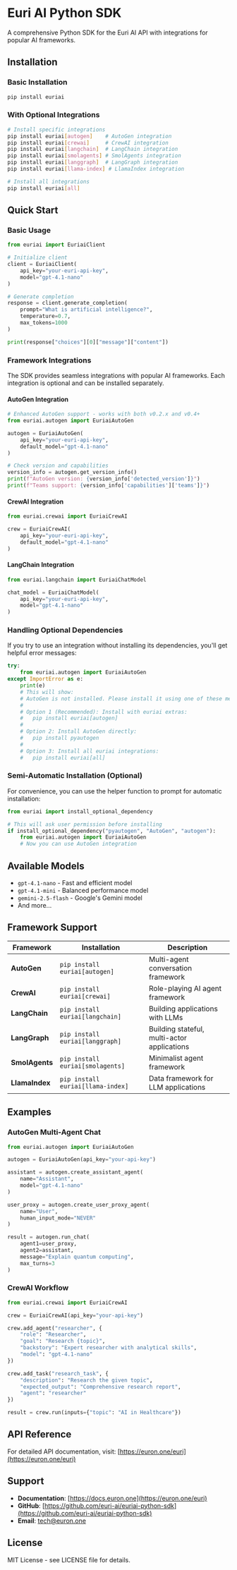 # Euri AI Python SDK

A comprehensive Python SDK for the Euri AI API with integrations for popular AI frameworks.

## Installation

### Basic Installation
```bash
pip install euriai
```

### With Optional Integrations
```bash
# Install specific integrations
pip install euriai[autogen]    # AutoGen integration
pip install euriai[crewai]     # CrewAI integration  
pip install euriai[langchain]  # LangChain integration
pip install euriai[smolagents] # SmolAgents integration
pip install euriai[langgraph]  # LangGraph integration
pip install euriai[llama-index] # LlamaIndex integration

# Install all integrations
pip install euriai[all]
```

## Quick Start

### Basic Usage
```python
from euriai import EuriaiClient

# Initialize client
client = EuriaiClient(
    api_key="your-euri-api-key",
    model="gpt-4.1-nano"
)

# Generate completion
response = client.generate_completion(
    prompt="What is artificial intelligence?",
    temperature=0.7,
    max_tokens=1000
)

print(response["choices"][0]["message"]["content"])
```

### Framework Integrations

The SDK provides seamless integrations with popular AI frameworks. Each integration is optional and can be installed separately.

#### AutoGen Integration
```python
# Enhanced AutoGen support - works with both v0.2.x and v0.4+
from euriai.autogen import EuriaiAutoGen

autogen = EuriaiAutoGen(
    api_key="your-euri-api-key",
    default_model="gpt-4.1-nano"
)

# Check version and capabilities
version_info = autogen.get_version_info()
print(f"AutoGen version: {version_info['detected_version']}")
print(f"Teams support: {version_info['capabilities']['teams']}")
```

#### CrewAI Integration
```python
from euriai.crewai import EuriaiCrewAI

crew = EuriaiCrewAI(
    api_key="your-euri-api-key",
    default_model="gpt-4.1-nano"
)
```

#### LangChain Integration
```python
from euriai.langchain import EuriaiChatModel

chat_model = EuriaiChatModel(
    api_key="your-euri-api-key",
    model="gpt-4.1-nano"
)
```

### Handling Optional Dependencies

If you try to use an integration without installing its dependencies, you'll get helpful error messages:

```python
try:
    from euriai.autogen import EuriaiAutoGen
except ImportError as e:
    print(e)
    # This will show:
    # AutoGen is not installed. Please install it using one of these methods:
    # 
    # Option 1 (Recommended): Install with euriai extras:
    #   pip install euriai[autogen]
    # 
    # Option 2: Install AutoGen directly:
    #   pip install pyautogen
    # 
    # Option 3: Install all euriai integrations:
    #   pip install euriai[all]
```

### Semi-Automatic Installation (Optional)

For convenience, you can use the helper function to prompt for automatic installation:

```python
from euriai import install_optional_dependency

# This will ask user permission before installing
if install_optional_dependency("pyautogen", "AutoGen", "autogen"):
    from euriai.autogen import EuriaiAutoGen
    # Now you can use AutoGen integration
```

## Available Models

- `gpt-4.1-nano` - Fast and efficient model
- `gpt-4.1-mini` - Balanced performance model  
- `gemini-2.5-flash` - Google's Gemini model
- And more...

## Framework Support

| Framework | Installation | Description |
|-----------|-------------|-------------|
| **AutoGen** | `pip install euriai[autogen]` | Multi-agent conversation framework |
| **CrewAI** | `pip install euriai[crewai]` | Role-playing AI agent framework |
| **LangChain** | `pip install euriai[langchain]` | Building applications with LLMs |
| **LangGraph** | `pip install euriai[langgraph]` | Building stateful, multi-actor applications |
| **SmolAgents** | `pip install euriai[smolagents]` | Minimalist agent framework |
| **LlamaIndex** | `pip install euriai[llama-index]` | Data framework for LLM applications |

## Examples

### AutoGen Multi-Agent Chat
```python
from euriai.autogen import EuriaiAutoGen

autogen = EuriaiAutoGen(api_key="your-api-key")

assistant = autogen.create_assistant_agent(
    name="Assistant",
    model="gpt-4.1-nano"
)

user_proxy = autogen.create_user_proxy_agent(
    name="User",
    human_input_mode="NEVER"
)

result = autogen.run_chat(
    agent1=user_proxy,
    agent2=assistant,
    message="Explain quantum computing",
    max_turns=3
)
```

### CrewAI Workflow
```python
from euriai.crewai import EuriaiCrewAI

crew = EuriaiCrewAI(api_key="your-api-key")

crew.add_agent("researcher", {
    "role": "Researcher",
    "goal": "Research {topic}",
    "backstory": "Expert researcher with analytical skills",
    "model": "gpt-4.1-nano"
})

crew.add_task("research_task", {
    "description": "Research the given topic",
    "expected_output": "Comprehensive research report",
    "agent": "researcher"
})

result = crew.run(inputs={"topic": "AI in Healthcare"})
```

## API Reference

For detailed API documentation, visit: [https://euron.one/euri](https://euron.one/euri)

## Support

- **Documentation**: [https://docs.euron.one](https://euron.one/euri)
- **GitHub**: [https://github.com/euri-ai/euriai-python-sdk](https://github.com/euri-ai/euriai-python-sdk)
- **Email**: tech@euron.one

## License

MIT License - see LICENSE file for details.